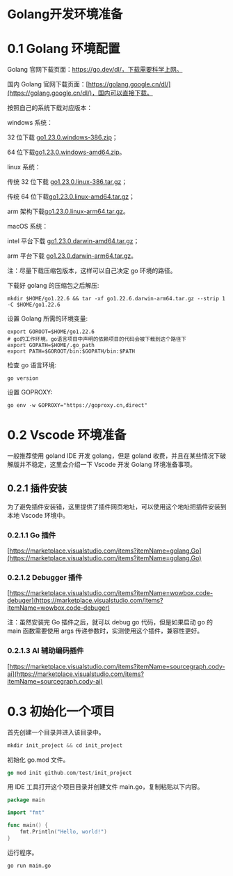 # Golang开发环境准备

# 0.1 Golang 环境配置

Golang 官网下载页面：https://go.dev/dl/，下载需要科学上网。

国内 Golang 官网下载页面：[https://golang.google.cn/dl/](https://golang.google.cn/dl/)，国内可以直接下载。

按照自己的系统下载对应版本：

windows 系统：

32 位下载 [go1.23.0.windows-386.zip](https://golang.google.cn/dl/go1.23.0.windows-386.zip)；

64 位下载<u>go1.23.0.windows-amd64.zip</u>。

linux 系统：

传统 32 位下载 [go1.23.0.linux-386.tar.gz](https://golang.google.cn/dl/go1.23.0.linux-386.tar.gz)；

传统 64 位下载<u>go1.23.0.linux-amd64.tar.gz</u>；

arm 架构下载<u>go1.23.0.linux-arm64.tar.gz</u>。

macOS 系统：

intel 平台下载 [go1.23.0.darwin-amd64.tar.gz](https://golang.google.cn/dl/go1.23.0.darwin-amd64.tar.gz)；

arm 平台下载 [go1.23.0.darwin-arm64.tar.gz](https://golang.google.cn/dl/go1.23.0.darwin-arm64.tar.gz)。

注：尽量下载压缩包版本，这样可以自己决定 go 环境的路径。

下载好 golang 的压缩包之后解压:

```shell
mkdir $HOME/go1.22.6 && tar -xf go1.22.6.darwin-arm64.tar.gz --strip 1 -C $HOME/go1.22.6
```

设置 Golang 所需的环境变量:

```shell
export GOROOT=$HOME/go1.22.6
# go的工作环境，go语言项目中声明的依赖项目的代码会被下载到这个路径下
export GOPATH=$HOME/.go_path
export PATH=$GOROOT/bin:$GOPATH/bin:$PATH
```

检查 go 语言环境:

```shell
go version
```

设置 GOPROXY:

```shell
go env -w GOPROXY="https://goproxy.cn,direct"
```

# 0.2 Vscode 环境准备

一般推荐使用 goland IDE 开发 golang，但是 goland 收费，并且在某些情况下破解版并不稳定，这里会介绍一下 Vscode 开发 Golang 环境准备事项。

## 0.2.1 插件安装

为了避免插件安装错，这里提供了插件网页地址，可以使用这个地址把插件安装到本地 Vscode 环境中。

### 0.2.1.1 Go 插件

[https://marketplace.visualstudio.com/items?itemName=golang.Go](https://marketplace.visualstudio.com/items?itemName=golang.Go)

### 0.2.1.2 Debugger 插件

[https://marketplace.visualstudio.com/items?itemName=wowbox.code-debuger](https://marketplace.visualstudio.com/items?itemName=wowbox.code-debuger)

注：虽然安装完 Go 插件之后，就可以 debug go 代码，但是如果启动 go 的 main 函数需要使用 args 传递参数时，实测使用这个插件，兼容性更好。

### 0.2.1.3 AI 辅助编码插件

[https://marketplace.visualstudio.com/items?itemName=sourcegraph.cody-ai](https://marketplace.visualstudio.com/items?itemName=sourcegraph.cody-ai)

# 0.3 初始化一个项目

首先创建一个目录并进入该目录中。

```go
mkdir init_project && cd init_project
```

初始化 go.mod 文件。

```go
go mod init github.com/test/init_project
```

用 IDE 工具打开这个项目目录并创建文件 main.go，复制粘贴以下内容。

```go
package main

import "fmt"

func main() {
    fmt.Println("Hello, world!")
}
```

运行程序。

```shell
go run main.go
```
